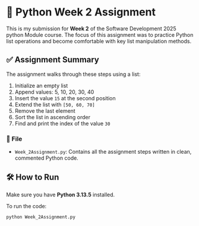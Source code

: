 # 🐍 Python Week 2 Assignment

This is my submission for **Week 2** of the Software Development 2025 python Module course. The focus of this assignment was to practice Python list operations and become comfortable with key list manipulation methods.

## ✅ Assignment Summary

The assignment walks through these steps using a list:

1. Initialize an empty list
2. Append values: 5, 10, 20, 30, 40
3. Insert the value `15` at the second position
4. Extend the list with `[50, 60, 70]`
5. Remove the last element
6. Sort the list in ascending order
7. Find and print the index of the value `30`

### 📄 File

- `Week_2Assignment.py`: Contains all the assignment steps written in clean, commented Python code.

## 🛠️ How to Run

Make sure you have **Python 3.13.5** installed.

To run the code:
```bash
python Week_2Assignment.py
